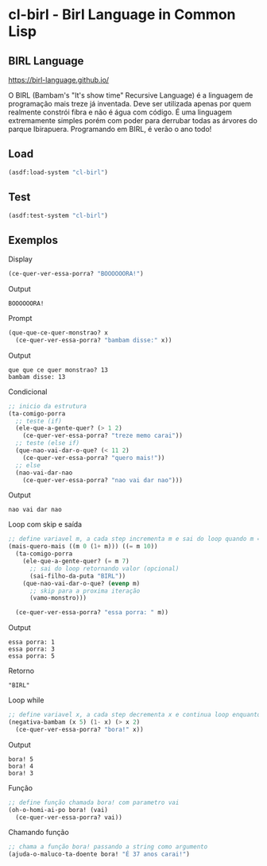 # cl-birl - Birl Language in Common Lisp

## BIRL Language
https://birl-language.github.io/

O BIRL (Bambam's "It's show time" Recursive Language) é a linguagem de
programação mais treze já inventada.
Deve ser utilizada apenas por quem realmente constrói fibra e não é
água com código. É uma linguagem extremamente simples porém com poder
para derrubar todas as árvores do parque Ibirapuera.
Programando em BIRL, é verão o ano todo! 

## Load

```lisp
(asdf:load-system "cl-birl")
```

## Test
```lisp
(asdf:test-system "cl-birl")
```


## Exemplos

Display
```lisp
(ce-quer-ver-essa-porra? "BOOOOOORA!")
```
Output
```
BOOOOOORA!
```

Prompt
```lisp
(que-que-ce-quer-monstrao? x
  (ce-quer-ver-essa-porra? "bambam disse:" x))
```
Output
```
que que ce quer monstrao? 13
bambam disse: 13
```

Condicional
```lisp
;; inicio da estrutura
(ta-comigo-porra
  ;; teste (if)
  (ele-que-a-gente-quer? (> 1 2)
    (ce-quer-ver-essa-porra? "treze memo carai"))
  ;; teste (else if)
  (que-nao-vai-dar-o-que? (< 11 2)
    (ce-quer-ver-essa-porra? "quero mais!"))
  ;; else
  (nao-vai-dar-nao
    (ce-quer-ver-essa-porra? "nao vai dar nao")))
```
Output
```
nao vai dar nao
```


Loop com skip e saída
```lisp
;; define variavel m, a cada step incrementa m e sai do loop quando m = 10
(mais-quero-mais ((m 0 (1+ m))) ((= m 10))
  (ta-comigo-porra
    (ele-que-a-gente-quer? (= m 7)
      ;; sai do loop retornando valor (opcional)
      (sai-filho-da-puta "BIRL"))
    (que-nao-vai-dar-o-que? (evenp m)
      ;; skip para a proxima iteração
      (vamo-monstro)))

  (ce-quer-ver-essa-porra? "essa porra: " m))
```
Output
```
essa porra: 1
essa porra: 3
essa porra: 5
```
Retorno
```
"BIRL"
```

Loop while
```lisp
;; define variavel x, a cada step decrementa x e continua loop enquanto x > 2
(negativa-bambam (x 5) (1- x) (> x 2)
  (ce-quer-ver-essa-porra? "bora!" x))
```
Output
```
bora! 5
bora! 4
bora! 3
```

Função
```lisp
;; define função chamada bora! com parametro vai
(oh-o-homi-ai-po bora! (vai)
  (ce-quer-ver-essa-porra? vai))
```

Chamando função
```lisp
;; chama a função bora! passando a string como argumento
(ajuda-o-maluco-ta-doente bora! "É 37 anos carai!")
```
